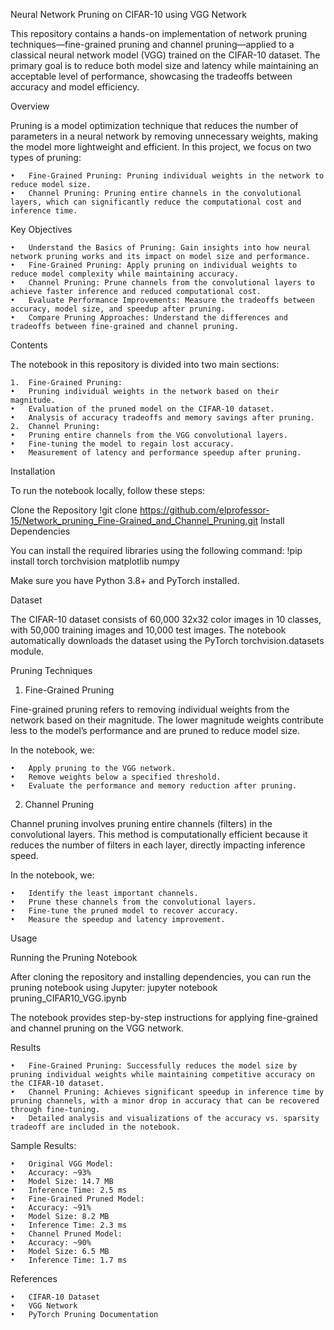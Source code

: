 Neural Network Pruning on CIFAR-10 using VGG Network

This repository contains a hands-on implementation of network pruning techniques—fine-grained pruning and channel pruning—applied to a classical neural network model (VGG) trained on the CIFAR-10 dataset. The primary goal is to reduce both model size and latency while maintaining an acceptable level of performance, showcasing the tradeoffs between accuracy and model efficiency.

Overview

Pruning is a model optimization technique that reduces the number of parameters in a neural network by removing unnecessary weights, making the model more lightweight and efficient. In this project, we focus on two types of pruning:

	•	Fine-Grained Pruning: Pruning individual weights in the network to reduce model size.
	•	Channel Pruning: Pruning entire channels in the convolutional layers, which can significantly reduce the computational cost and inference time.

Key Objectives

	•	Understand the Basics of Pruning: Gain insights into how neural network pruning works and its impact on model size and performance.
	•	Fine-Grained Pruning: Apply pruning on individual weights to reduce model complexity while maintaining accuracy.
	•	Channel Pruning: Prune channels from the convolutional layers to achieve faster inference and reduced computational cost.
	•	Evaluate Performance Improvements: Measure the tradeoffs between accuracy, model size, and speedup after pruning.
	•	Compare Pruning Approaches: Understand the differences and tradeoffs between fine-grained and channel pruning.

Contents

The notebook in this repository is divided into two main sections:

	1.	Fine-Grained Pruning:
	•	Pruning individual weights in the network based on their magnitude.
	•	Evaluation of the pruned model on the CIFAR-10 dataset.
	•	Analysis of accuracy tradeoffs and memory savings after pruning.
	2.	Channel Pruning:
	•	Pruning entire channels from the VGG convolutional layers.
	•	Fine-tuning the model to regain lost accuracy.
	•	Measurement of latency and performance speedup after pruning.

 Installation

To run the notebook locally, follow these steps:

Clone the Repository
!git clone https://github.com/elprofessor-15/Network_pruning_Fine-Grained_and_Channel_Pruning.git
Install Dependencies

You can install the required libraries using the following command:
!pip install torch torchvision matplotlib numpy

Make sure you have Python 3.8+ and PyTorch installed.

Dataset

The CIFAR-10 dataset consists of 60,000 32x32 color images in 10 classes, with 50,000 training images and 10,000 test images. The notebook automatically downloads the dataset using the PyTorch torchvision.datasets module.

Pruning Techniques

1. Fine-Grained Pruning

Fine-grained pruning refers to removing individual weights from the network based on their magnitude. The lower magnitude weights contribute less to the model’s performance and are pruned to reduce model size.

In the notebook, we:

	•	Apply pruning to the VGG network.
	•	Remove weights below a specified threshold.
	•	Evaluate the performance and memory reduction after pruning.

2. Channel Pruning

Channel pruning involves pruning entire channels (filters) in the convolutional layers. This method is computationally efficient because it reduces the number of filters in each layer, directly impacting inference speed.

In the notebook, we:

	•	Identify the least important channels.
	•	Prune these channels from the convolutional layers.
	•	Fine-tune the pruned model to recover accuracy.
	•	Measure the speedup and latency improvement.

Usage

Running the Pruning Notebook

After cloning the repository and installing dependencies, you can run the pruning notebook using Jupyter:
jupyter notebook pruning_CIFAR10_VGG.ipynb

The notebook provides step-by-step instructions for applying fine-grained and channel pruning on the VGG network.

Results

	•	Fine-Grained Pruning: Successfully reduces the model size by pruning individual weights while maintaining competitive accuracy on the CIFAR-10 dataset.
	•	Channel Pruning: Achieves significant speedup in inference time by pruning channels, with a minor drop in accuracy that can be recovered through fine-tuning.
	•	Detailed analysis and visualizations of the accuracy vs. sparsity tradeoff are included in the notebook.

Sample Results:

	•	Original VGG Model:
	•	Accuracy: ~93%
	•	Model Size: 14.7 MB
	•	Inference Time: 2.5 ms
	•	Fine-Grained Pruned Model:
	•	Accuracy: ~91%
	•	Model Size: 8.2 MB
	•	Inference Time: 2.3 ms
	•	Channel Pruned Model:
	•	Accuracy: ~90%
	•	Model Size: 6.5 MB
	•	Inference Time: 1.7 ms

References

	•	CIFAR-10 Dataset
	•	VGG Network
	•	PyTorch Pruning Documentation
